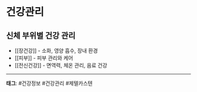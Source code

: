 # 건강관리

## 신체 부위별 건강 관리
- [[장건강]] - 소화, 영양 흡수, 장내 환경
- [[피부]] - 피부 관리와 케어
- [[전신건강]] - 면역력, 체온 관리, 음료 건강

---
**태그**: #건강정보 #건강관리 #제텔카스텐